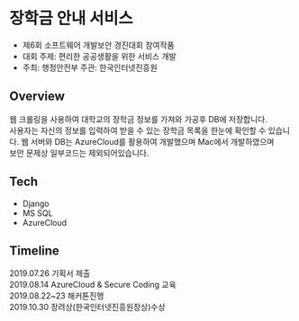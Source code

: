 # 장학금 안내 서비스
* 제6회 소프트웨어 개발보안 경진대회 참여작품
* 대회 주제: 편리한 공공생활을 위한 서비스 개발 
* 주최: 행정안전부     주관: 한국인터넷진흥원
## Overview
웹 크롤링을 사용하여 대학교의 장학금 정보를 가져와 가공후 DB에 저장합니다.  
사용자는 자신의 정보를 입력하여 받을 수 있는 장학금 목록을 한눈에 확인할 수 있습니다.
웹 서버와 DB는 AzureCloud를 활용하여 개발했으며 Mac에서 개발하였으며    
보안 문제상 일부코드는 제외되어있습니다.
## Tech
* Django
* MS SQL
* AzureCloud

## Timeline
2019.07.26     기획서 제출  
2019.08.14     AzureCloud & Secure Coding 교육  
2019.08.22~23  해커톤진행  
2019.10.30     장려상(한국인터넷진흥원장상)수상  
